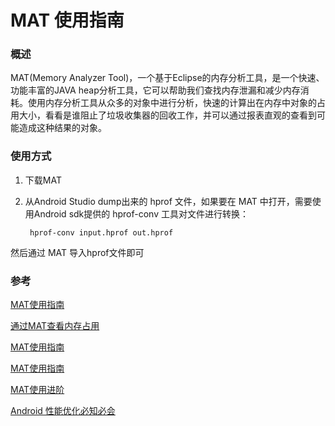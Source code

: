 # MAT 使用指南

### 概述

MAT(Memory Analyzer Tool)，一个基于Eclipse的内存分析工具，是一个快速、功能丰富的JAVA heap分析工具，它可以帮助我们查找内存泄漏和减少内存消耗。使用内存分析工具从众多的对象中进行分析，快速的计算出在内存中对象的占用大小，看看是谁阻止了垃圾收集器的回收工作，并可以通过报表直观的查看到可能造成这种结果的对象。

### 使用方式
1. 下载MAT
2. 从Android Studio dump出来的 hprof 文件，如果要在 MAT 中打开，需要使用Android sdk提供的 hprof-conv 工具对文件进行转换：

		hprof-conv input.hprof out.hprof

然后通过 MAT 导入hprof文件即可

### 参考

[MAT使用指南](http://androidperformance.com/2015/04/11/AndroidMemory-Usage-Of-MAT.html)

[通过MAT查看内存占用](https://blog.csdn.net/xiaanming/article/details/42396507)

[MAT使用指南](http://androidperformance.com/2015/04/11/AndroidMemory-Usage-Of-MAT.html)

[MAT使用指南](http://www.importnew.com/2433.html)

[MAT使用进阶](https://www.androidperformance.com/2015/04/11/AndroidMemory-Usage-Of-MAT-Pro/)

[Android 性能优化必知必会](https://www.androidperformance.com/2018/05/07/Android-performance-optimization-skills-and-tools/)